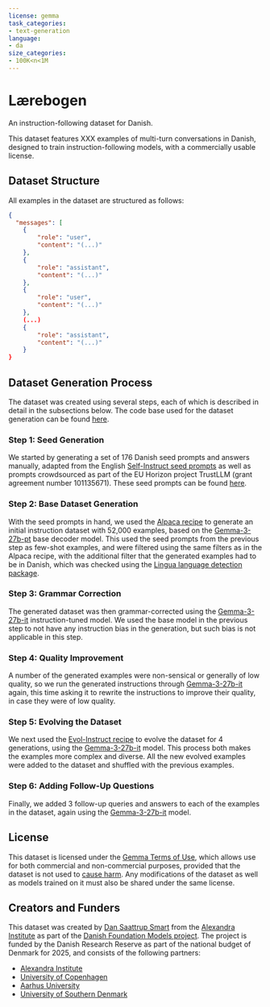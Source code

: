 ```yaml
---
license: gemma
task_categories:
- text-generation
language:
- da
size_categories:
- 100K<n<1M
---
```


# Lærebogen

An instruction-following dataset for Danish.

This dataset features XXX examples of multi-turn conversations in Danish, designed to
train instruction-following models, with a commercially usable license.


## Dataset Structure

All examples in the dataset are structured as follows:

```json
{
  "messages": [
	{
		"role": "user",
		"content": "(...)"
	},
	{
		"role": "assistant",
		"content": "(...)"
	},
	{
		"role": "user",
		"content": "(...)"
	},
	(...)
	{
		"role": "assistant",
		"content": "(...)"
	}
}
```


## Dataset Generation Process

The dataset was created using several steps, each of which is described in detail in the
subsections below. The code base used for the dataset generation can be found
[here](https://github.com/alexandrainst/laerebogen).

### Step 1: Seed Generation

We started by generating a set of 176 Danish seed prompts and answers manually, adapted
from the English [Self-Instruct seed
prompts](https://doi.org/10.18653/v1/2023.acl-long.754) as well as prompts crowdsourced
as part of the EU Horizon project TrustLLM (grant agreement number 101135671). These
seed prompts can be found
[here](https://github.com/alexandrainst/laerebogen/blob/main/data/seed_tasks.jsonl).

### Step 2: Base Dataset Generation

With the seed prompts in hand, we used the [Alpaca
recipe](https://github.com/tatsu-lab/stanford_alpaca) to generate an initial instruction
dataset with 52,000 examples, based on the
[Gemma-3-27b-pt](https://hf.co/google/gemma-3-27b-pt) base decoder model. This used the
seed prompts from the previous step as few-shot examples, and were filtered using the
same filters as in the Alpaca recipe, with the additional filter that the generated
examples had to be in Danish, which was checked using the [Lingua language detection
package](https://github.com/pemistahl/lingua-py).

### Step 3: Grammar Correction

The generated dataset was then grammar-corrected using the
[Gemma-3-27b-it](https://hf.co/google/gemma-3-27b-it) instruction-tuned model. We used
the base model in the previous step to not have any instruction bias in the generation,
but such bias is not applicable in this step.

### Step 4: Quality Improvement

A number of the generated examples were non-sensical or generally of low quality, so we
run the generated instructions through
[Gemma-3-27b-it](https://hf.co/google/gemma-3-27b-it) again, this time asking it to
rewrite the instructions to improve their quality, in case they were of low quality.

### Step 5: Evolving the Dataset

We next used the [Evol-Instruct recipe](https://doi.org/10.48550/arXiv.2304.12244) to
evolve the dataset for 4 generations, using the
[Gemma-3-27b-it](https://hf.co/google/gemma-3-27b-it) model. This process both makes the
examples more complex and diverse. All the new evolved examples were added to the
dataset and shuffled with the previous examples.

### Step 6: Adding Follow-Up Questions

Finally, we added 3 follow-up queries and answers to each of the examples in the
dataset, again using the [Gemma-3-27b-it](https://hf.co/google/gemma-3-27b-it) model.


## License

This dataset is licensed under the [Gemma Terms of
Use](https://ai.google.dev/gemma/terms), which allows use for both commercial and
non-commercial purposes, provided that the dataset is not used to [cause
harm](https://ai.google.dev/gemma/prohibited_use_policy). Any modifications of the
dataset as well as models trained on it must also be shared under the same license.


## Creators and Funders

This dataset was created by [Dan Saattrup Smart](https://huggingface.co/saattrupdan)
from the [Alexandra Institute](https://alexandra.dk) as part of the [Danish Foundation
Models project](https://www.foundationmodels.dk). The project is funded by the Danish
Research Reserve as part of the national budget of Denmark for 2025, and consists of the
following partners:

- [Alexandra Institute](https://alexandra.dk)
- [University of Copenhagen](https://www.ku.dk)
- [Aarhus University](https://www.au.dk)
- [University of Southern Denmark](https://www.sdu.dk)

